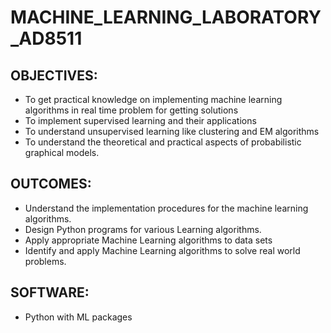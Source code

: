 # MACHINE_LEARNING_LABORATORY_AD8511
## OBJECTIVES:
 - To get practical knowledge on implementing machine learning algorithms in real time 
problem for getting solutions
 - To implement supervised learning and their applications
 - To understand unsupervised learning like clustering and EM algorithms
 - To understand the theoretical and practical aspects of probabilistic graphical models.
 
## OUTCOMES:
  - Understand the implementation procedures for the machine learning algorithms.
  - Design Python programs for various Learning algorithms.
  - Apply appropriate Machine Learning algorithms to data sets
  - Identify and apply Machine Learning algorithms to solve real world problems.
  
## SOFTWARE:
  - Python with ML packages
